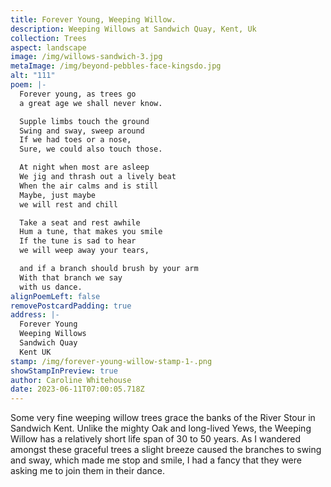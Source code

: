 ```yaml
---
title: Forever Young, Weeping Willow.
description: Weeping Willows at Sandwich Quay, Kent, Uk
collection: Trees
aspect: landscape
image: /img/willows-sandwich-3.jpg
metaImage: /img/beyond-pebbles-face-kingsdo.jpg
alt: "111"
poem: |-
  Forever young, as trees go
  a great age we shall never know.

  Supple limbs touch the ground
  Swing and sway, sweep around
  If we had toes or a nose,
  Sure, we could also touch those.

  At night when most are asleep
  We jig and thrash out a lively beat
  When the air calms and is still
  Maybe, just maybe 
  we will rest and chill

  Take a seat and rest awhile
  Hum a tune, that makes you smile
  If the tune is sad to hear
  we will weep away your tears,

  and if a branch should brush by your arm
  With that branch we say
  with us dance.
alignPoemLeft: false
removePostcardPadding: true
address: |-
  Forever Young 
  Weeping Willows
  Sandwich Quay
  Kent UK
stamp: /img/forever-young-willow-stamp-1-.png
showStampInPreview: true
author: Caroline Whitehouse
date: 2023-06-11T07:00:05.718Z
---
```

Some very fine weeping willow trees grace the banks of the River Stour in Sandwich Kent. Unlike the mighty Oak and long-lived Yews, the Weeping Willow has a relatively short life span of 30 to 50 years. As I wandered amongst these graceful trees a slight breeze caused the branches to swing and sway, which made me stop and smile, I had a fancy that they were asking me to join them in their dance.